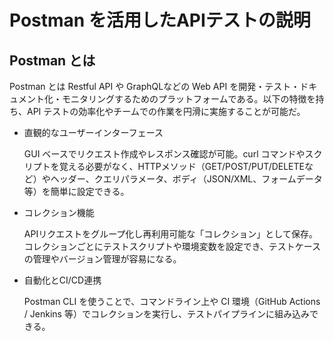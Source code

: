 # Postman を活用したAPIテストの説明

## Postman とは
Postman とは Restful API や GraphQLなどの Web API を開発・テスト・ドキュメント化・モニタリングするためのプラットフォームである。以下の特徴を持ち、API テストの効率化やチームでの作業を円滑に実施することが可能だ。

- 直観的なユーザーインターフェース
  
  GUI ベースでリクエスト作成やレスポンス確認が可能。curl コマンドやスクリプトを覚える必要がなく、HTTPメソッド（GET/POST/PUT/DELETEなど）やヘッダー、クエリパラメータ、ボディ（JSON/XML、フォームデータ等）を簡単に設定できる。

- コレクション機能
  
  APIリクエストをグループ化し再利用可能な「コレクション」として保存。コレクションごとにテストスクリプトや環境変数を設定でき、テストケースの管理やバージョン管理が容易になる。

- 自動化とCI/CD連携
  
  Postman CLI を使うことで、コマンドライン上や CI 環境（GitHub Actions / Jenkins 等）でコレクションを実行し、テストパイプラインに組み込みできる。

